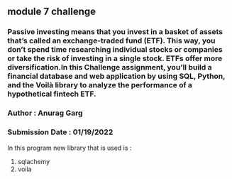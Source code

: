 ## module 7 challenge
### Passive investing means that you invest in a basket of assets that’s called an exchange-traded fund (ETF). This way, you don’t spend time researching individual stocks or companies or take the risk of investing in a single stock. ETFs offer more diversification.In this Challenge assignment, you’ll build a financial database and web application by using SQL, Python, and the Voilà library to analyze the performance of a hypothetical fintech ETF.
### Author : Anurag Garg
### Submission Date : 01/19/2022

In this program new library that is used is :  
1) sqlachemy  
2) voila  


